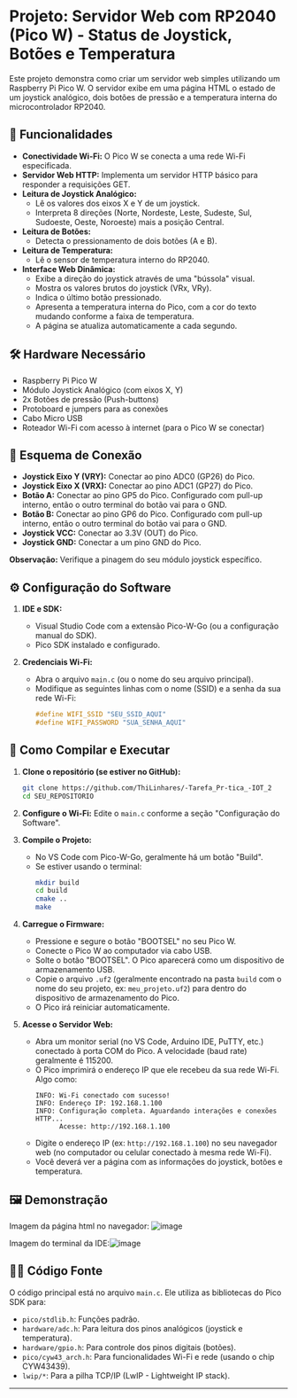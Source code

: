 # Projeto: Servidor Web com RP2040 (Pico W) - Status de Joystick, Botões e Temperatura

Este projeto demonstra como criar um servidor web simples utilizando um Raspberry Pi Pico W. O servidor exibe em uma página HTML o estado de um joystick analógico, dois botões de pressão e a temperatura interna do microcontrolador RP2040.

## 🎯 Funcionalidades

*   **Conectividade Wi-Fi:** O Pico W se conecta a uma rede Wi-Fi especificada.
*   **Servidor Web HTTP:** Implementa um servidor HTTP básico para responder a requisições GET.
*   **Leitura de Joystick Analógico:**
    *   Lê os valores dos eixos X e Y de um joystick.
    *   Interpreta 8 direções (Norte, Nordeste, Leste, Sudeste, Sul, Sudoeste, Oeste, Noroeste) mais a posição Central.
*   **Leitura de Botões:**
    *   Detecta o pressionamento de dois botões (A e B).
*   **Leitura de Temperatura:**
    *   Lê o sensor de temperatura interno do RP2040.
*   **Interface Web Dinâmica:**
    *   Exibe a direção do joystick através de uma "bússola" visual.
    *   Mostra os valores brutos do joystick (VRx, VRy).
    *   Indica o último botão pressionado.
    *   Apresenta a temperatura interna do Pico, com a cor do texto mudando conforme a faixa de temperatura.
    *   A página se atualiza automaticamente a cada segundo.

## 🛠️ Hardware Necessário

*   Raspberry Pi Pico W
*   Módulo Joystick Analógico (com eixos X, Y)
*   2x Botões de pressão (Push-buttons)
*   Protoboard e jumpers para as conexões
*   Cabo Micro USB
*   Roteador Wi-Fi com acesso à internet (para o Pico W se conectar)

## 🔌 Esquema de Conexão 
*   **Joystick Eixo Y (VRY):** Conectar ao pino ADC0 (GP26) do Pico.
*   **Joystick Eixo X (VRX):** Conectar ao pino ADC1 (GP27) do Pico.
*   **Botão A:** Conectar ao pino GP5 do Pico. Configurado com pull-up interno, então o outro terminal do botão vai para o GND.
*   **Botão B:** Conectar ao pino GP6 do Pico. Configurado com pull-up interno, então o outro terminal do botão vai para o GND.
*   **Joystick VCC:** Conectar ao 3.3V (OUT) do Pico.
*   **Joystick GND:** Conectar a um pino GND do Pico.

**Observação:** Verifique a pinagem do seu módulo joystick específico.

## ⚙️ Configuração do Software

1.  **IDE e SDK:**
    *   Visual Studio Code com a extensão Pico-W-Go (ou a configuração manual do SDK).
    *   Pico SDK instalado e configurado.

2.  **Credenciais Wi-Fi:**
    *   Abra o arquivo `main.c` (ou o nome do seu arquivo principal).
    *   Modifique as seguintes linhas com o nome (SSID) e a senha da sua rede Wi-Fi:
        ```c
        #define WIFI_SSID "SEU_SSID_AQUI"
        #define WIFI_PASSWORD "SUA_SENHA_AQUI"
        ```

## 🚀 Como Compilar e Executar

1.  **Clone o repositório (se estiver no GitHub):**
    ```bash
    git clone https://github.com/ThiLinhares/-Tarefa_Pr-tica_-IOT_2
    cd SEU_REPOSITORIO
    ```
2.  **Configure o Wi-Fi:** Edite o `main.c` conforme a seção "Configuração do Software".
3.  **Compile o Projeto:**
    *   No VS Code com Pico-W-Go, geralmente há um botão "Build".
    *   Se estiver usando o terminal:
        ```bash
        mkdir build
        cd build
        cmake ..
        make
        ```
4.  **Carregue o Firmware:**
    *   Pressione e segure o botão "BOOTSEL" no seu Pico W.
    *   Conecte o Pico W ao computador via cabo USB.
    *   Solte o botão "BOOTSEL". O Pico aparecerá como um dispositivo de armazenamento USB.
    *   Copie o arquivo `.uf2` (geralmente encontrado na pasta `build` com o nome do seu projeto, ex: `meu_projeto.uf2`) para dentro do dispositivo de armazenamento do Pico.
    *   O Pico irá reiniciar automaticamente.

5.  **Acesse o Servidor Web:**
    *   Abra um monitor serial (no VS Code, Arduino IDE, PuTTY, etc.) conectado à porta COM do Pico. A velocidade (baud rate) geralmente é 115200.
    *   O Pico imprimirá o endereço IP que ele recebeu da sua rede Wi-Fi. Algo como:
        ```
        INFO: Wi-Fi conectado com sucesso!
        INFO: Endereço IP: 192.168.1.100 
        INFO: Configuração completa. Aguardando interações e conexões HTTP...
              Acesse: http://192.168.1.100
        ```
    *   Digite o endereço IP (ex: `http://192.168.1.100`) no seu navegador web (no computador ou celular conectado à mesma rede Wi-Fi).
    *   Você deverá ver a página com as informações do joystick, botões e temperatura.

## 🖼️ Demonstração 

Imagem da página html no navegador: ![image](https://github.com/user-attachments/assets/e413bf3a-f579-4159-8330-b3bc063d524f)

Imagem do terminal da IDE:![image](https://github.com/user-attachments/assets/119226ac-6720-4d4f-9fc7-293566afd6a5)



## 👨‍💻 Código Fonte

O código principal está no arquivo `main.c`. Ele utiliza as bibliotecas do Pico SDK para:
*   `pico/stdlib.h`: Funções padrão.
*   `hardware/adc.h`: Para leitura dos pinos analógicos (joystick e temperatura).
*   `hardware/gpio.h`: Para controle dos pinos digitais (botões).
*   `pico/cyw43_arch.h`: Para funcionalidades Wi-Fi e rede (usando o chip CYW43439).
*   `lwip/*`: Para a pilha TCP/IP (LwIP - Lightweight IP stack).

---
